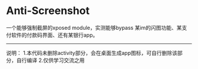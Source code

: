 # Anti-Screenshot
一个能够强制截屏的xposed module，实测能够bypass 某im的闪图功能、某支付软件的付款码界面、还有某银行app。


---
说明：
1.本代码未删除activity部分，会在桌面生成app图标，可自行删除该部分，自行编译
2.仅供学习交流之用
